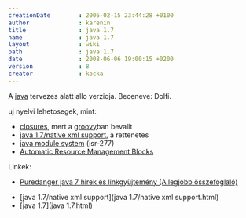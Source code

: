 ```yaml
---
creationDate        : 2006-02-15 23:44:28 +0100 
author              : karenin 
title               : java 1.7 
name                : java 1.7 
layout              : wiki 
path                : java 1.7 
date                : 2008-06-06 19:00:15 +0200 
version             : 8 
creator             : kocka 
---
```

A [java](java.html) tervezes alatt allo verzioja. Beceneve: Dolfi.

uj nyelvi lehetosegek, mint:

*   [closures](closures.html), mert a [groovy](Groovy.html)ban bevallt
*   [java 1.7/native xml support](java%201.7/native%20xml%20support.html), a rettenetes
*   [java module system](JSR-277.html) (jsr-277)
*   [Automatic Resource Management Blocks](http://docs.google.com/View?docid=dffxznxr_1nmsqkz&pli=1)

Linkek:

*   [Puredanger java 7 hirek és linkgyüjtemény (A legjobb összefoglaló)](http://tech.puredanger.com/java7)


-   [java 1.7/native xml support](java 1.7/native xml support.html)
-   [java 1.7](java 1.7.html)




